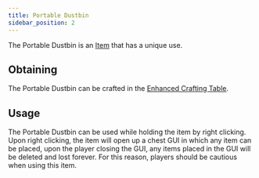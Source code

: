 ```yaml
---
title: Portable Dustbin
sidebar_position: 2
---
```


The Portable Dustbin is an [Item](/docs/Slimefun/Items) that has a unique use.

## Obtaining

The Portable Dustbin can be crafted in the [Enhanced Crafting Table](Enhanced-Crafting-Table).

## Usage

The Portable Dustbin can be used while holding the item by right clicking. Upon right clicking, the item will open up a chest GUI in which any item can be placed, upon the player closing the GUI, any items placed in the GUI will be deleted and lost forever. For this reason, players should be cautious when using this item.
